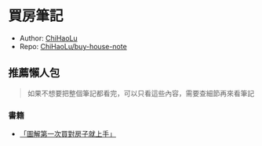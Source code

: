 # 買房筆記

- Author: [ChiHaoLu](https://chihaolu.me)
- Repo: [ChiHaoLu/buy-house-note](https://github.com/ChiHaoLu/buy-house-note)

## 推薦懶人包
> 如果不想要把整個筆記都看完，可以只看這些內容，需要查細節再來看筆記

### 書籍
- [「圖解第一次買對房子就上手」](https://www.eslite.com/product/1001117242682234827004)
